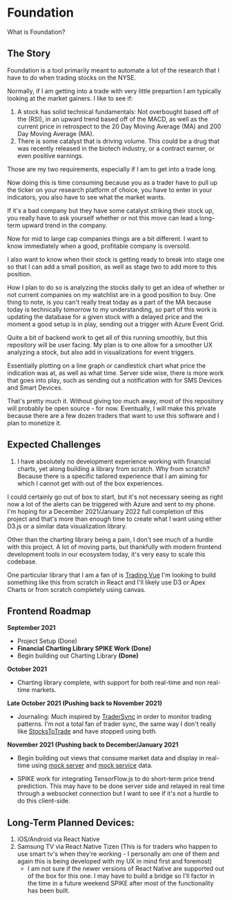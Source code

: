 # Foundation

What is Foundation?

## The Story
Foundation is a tool primarily meant to automate a lot of the research that I have to do when trading stocks on the NYSE.

Normally, if I am getting into a trade with very little prepartion I am typically looking at the market gainers.  I like to see if:
1. A stock has solid technical fundamentals: Not overbought based off of the (RSI), in an upward trend based off of the MACD, as well as the current price in retrospect to the 20 Day Moving Average (MA) and 200 Day Moving Average (MA).
2. There is some catalyst that is driving volume.  This could be a drug that was recently released in the biotech industry, or a contract earner, or even positive earnings.

Those are my two requirements, especially if I am to get into a trade long.

Now doing this is time consuming because you as a trader have to pull up the ticker on your research platform of choice, you have to enter in your indicators, you also have to see what the market wants.

If it's a bad company but they have some catalyst striking their stock up, you really have to ask yourself whether or not this move can lead a long-term upward trend in the company.

Now for mid to large cap companies things are a bit different.  I want to know immediately when a good, profitable company is oversold.  

I also want to know when their stock is getting ready to break into stage one so that I can add a small position, as well as stage two to add more to this position.

How I plan to do so is analyzing the stocks daily to get an idea of whether or not current companies on my watchlist are in a good position to buy.  One thing to note, is you can't really treat today as a part of the MA because today is technically tomorrow to my understanding, so part of this work is updating the database for a given stock with a delayed price and the moment a good setup is in play, sending out a trigger with Azure Event Grid. 

Quite a bit of backend work to get all of this running smoothly, but this repository will be user facing.  My plan is to one allow for a smoother UX analyzing a stock, but also add in visualizations for event triggers.

Essentially plotting on a line graph or candlestick chart what price the indication was at, as well as what time.  Server side wise, there is more work that goes into play, such as sending out a notification with for SMS Devices and Smart Devices.

That's pretty much it.  Without giving too much away, most of this repository will probably be open source - for now.  Eventually, I will make this private because there are a few dozen traders that want to use this software and I plan to monetize it.

## Expected Challenges

1. I have absolutely no development experience working with financial charts, yet along building a library from scratch.  Why from scratch?  Because there is a specific tailored experience that I am aiming for which I cannot get with out of the box experiences.

I could certainly go out of box to start, but it's not necessary seeing as right now a lot of the alerts can be triggered with Azure and sent to my phone.  I'm hoping for a December 2021/January 2022 full completion of this project and that's more than enough time to create what I want using either D3.js or a similar data visualization library.

Other than the charting library being a pain, I don't see much of a hurdle with this project.  A lot of moving parts, but thankfully with modern frontend development tools in our ecosystem today, it's very easy to scale this codebase.

One particular library that I am a fan of is [Trading Vue](https://github.com/tvjsx/trading-vue-js/tree/master/src) I'm looking to build something like this from scratch in React and I'll likely use D3 or Apex Charts or from scratch completely using canvas.


## Frontend Roadmap

**September 2021**
- Project Setup (Done)
- **Financial Charting Library SPIKE Work (Done)**
- Begin building out Charting Library **(Done)**

**October 2021**
- Charting library complete, with support for both real-time and non real-time markets.

**Late October 2021 (Pushing back to November 2021)**
- Journaling: Much inspired by [TraderSync](https://tradersync.com/) in order to monitor trading patterns.  I'm not a total fan of trader sync, the same way I don't really like [StocksToTrade](https://stockstotrade.com/) and have stopped using both. 

**November 2021 (Pushing back to December/January 2021**
- Begin building out views that consume market data and display in real-time using [mock server](https://github.com/DoctaCloak/foundation-client/blob/release/webpack/mock-router.js) and [mock service](https://github.com/DoctaCloak/foundation-client/tree/release/mock-services/financial) data.

- SPIKE work for integrating TensorFlow.js to do short-term price trend prediction.  This may have to be done server side and relayed in real time through a websocket connection but I want to see if it's not a hurdle to do this client-side.

## Long-Term Planned Devices:
1. iOS/Android via React Native
2. Samsung TV via React Native Tizen (This is for traders who happen to use smart tv's when they're working - I personally am one of them and again this is being developed with my UX in mind first and foremost)
    - I am not sure if the newer versions of React Native are supported out of the box for this one.  I may have to build a bridge so I'll factor in the time in a future weekend SPIKE after most of the functionality has been built. 
